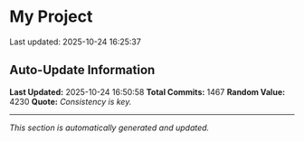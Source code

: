 # My Project


Last updated: 2025-10-24 16:25:37


































































































































































































































































































































































































































































































































































































































































































































































































































































































































































































































































































































































































































































































































































































































































































































































































































































































































































































































































































































## Auto-Update Information

**Last Updated:** 2025-10-24 16:50:58
**Total Commits:** 1467
**Random Value:** 4230
**Quote:** _Consistency is key._

---
_This section is automatically generated and updated._